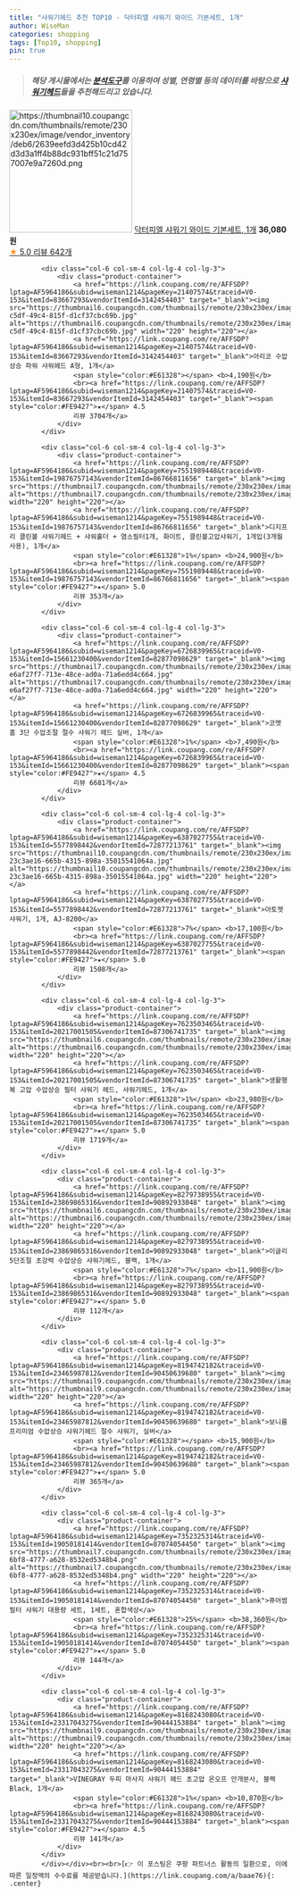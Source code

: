 ```yaml
---
title: "샤워기헤드 추천 TOP10 - 닥터피엘 샤워기 와이드 기본세트, 1개"
author: WiseMan
categories: shopping
tags: [Top10, shopping]
pin: true
---
```


> ##### 해당 게시물에서는 [**분석도구**](https://itemscout.io/)를 이용하여 **성별**, **연령별** 등의 데이터를 바탕으로 [**샤워기헤드**](https://link.coupang.com/a/baae76)들을 추천해드리고 있습니다.
<div class="container"><div class="row">
            <div class="col-6 col-sm-4 col-lg-4 col-lg-3">
                <div class="product-container">
                    <a href="https://link.coupang.com/re/AFFSDP?lptag=AF5964186&subid=wiseman1214&pageKey=2087394272&traceid=V0-153&itemId=3545659636&vendorItemId=87258260293" target="_blank"><img src="https://thumbnail10.coupangcdn.com/thumbnails/remote/230x230ex/image/vendor_inventory/deb6/2639eefd3d425b10cd42d3d3a1ff4b88dc931bff51c21d757007e9a7260d.png" alt="https://thumbnail10.coupangcdn.com/thumbnails/remote/230x230ex/image/vendor_inventory/deb6/2639eefd3d425b10cd42d3d3a1ff4b88dc931bff51c21d757007e9a7260d.png" width="220" height="220"></a>
                    <a href="https://link.coupang.com/re/AFFSDP?lptag=AF5964186&subid=wiseman1214&pageKey=2087394272&traceid=V0-153&itemId=3545659636&vendorItemId=87258260293" target="_blank">닥터피엘 샤워기 와이드 기본세트, 1개</a>
                    <span style="color:#E61328"></span> <b>36,080원</b>
                    <br><a href="https://link.coupang.com/re/AFFSDP?lptag=AF5964186&subid=wiseman1214&pageKey=2087394272&traceid=V0-153&itemId=3545659636&vendorItemId=87258260293" target="_blank"><span style="color:#FE9427">★</span> 5.0
                    리뷰 642개</a>
                </div>
            </div>
            
            <div class="col-6 col-sm-4 col-lg-4 col-lg-3">
                <div class="product-container">
                    <a href="https://link.coupang.com/re/AFFSDP?lptag=AF5964186&subid=wiseman1214&pageKey=21407574&traceid=V0-153&itemId=83667293&vendorItemId=3142454403" target="_blank"><img src="https://thumbnail6.coupangcdn.com/thumbnails/remote/230x230ex/image/product/image/vendoritem/2018/11/14/3142454403/026d582d-c5df-49c4-815f-d1cf37cbc69b.jpg" alt="https://thumbnail6.coupangcdn.com/thumbnails/remote/230x230ex/image/product/image/vendoritem/2018/11/14/3142454403/026d582d-c5df-49c4-815f-d1cf37cbc69b.jpg" width="220" height="220"></a>
                    <a href="https://link.coupang.com/re/AFFSDP?lptag=AF5964186&subid=wiseman1214&pageKey=21407574&traceid=V0-153&itemId=83667293&vendorItemId=3142454403" target="_blank">아리코 수압상승 파워 샤워헤드 A형, 1개</a>
                    <span style="color:#E61328"></span> <b>4,190원</b>
                    <br><a href="https://link.coupang.com/re/AFFSDP?lptag=AF5964186&subid=wiseman1214&pageKey=21407574&traceid=V0-153&itemId=83667293&vendorItemId=3142454403" target="_blank"><span style="color:#FE9427">★</span> 4.5
                    리뷰 3704개</a>
                </div>
            </div>
            
            <div class="col-6 col-sm-4 col-lg-4 col-lg-3">
                <div class="product-container">
                    <a href="https://link.coupang.com/re/AFFSDP?lptag=AF5964186&subid=wiseman1214&pageKey=7551989448&traceid=V0-153&itemId=19876757143&vendorItemId=86766811656" target="_blank"><img src="https://thumbnail7.coupangcdn.com/thumbnails/remote/230x230ex/image/vendor_inventory/2b39/cdfb0dbb4fd5aec277747881893613a2164823eec73d57eb26997fcf40c1.jpg" alt="https://thumbnail7.coupangcdn.com/thumbnails/remote/230x230ex/image/vendor_inventory/2b39/cdfb0dbb4fd5aec277747881893613a2164823eec73d57eb26997fcf40c1.jpg" width="220" height="220"></a>
                    <a href="https://link.coupang.com/re/AFFSDP?lptag=AF5964186&subid=wiseman1214&pageKey=7551989448&traceid=V0-153&itemId=19876757143&vendorItemId=86766811656" target="_blank">디지프리 클린볼 샤워기헤드 + 샤워홀더 + 염소필터1개, 화이트, 클린볼고압샤워기, 1개입(3개월 사용), 1개</a>
                    <span style="color:#E61328">1%</span> <b>24,900원</b>
                    <br><a href="https://link.coupang.com/re/AFFSDP?lptag=AF5964186&subid=wiseman1214&pageKey=7551989448&traceid=V0-153&itemId=19876757143&vendorItemId=86766811656" target="_blank"><span style="color:#FE9427">★</span> 5.0
                    리뷰 353개</a>
                </div>
            </div>
            
            <div class="col-6 col-sm-4 col-lg-4 col-lg-3">
                <div class="product-container">
                    <a href="https://link.coupang.com/re/AFFSDP?lptag=AF5964186&subid=wiseman1214&pageKey=6726839965&traceid=V0-153&itemId=15661230400&vendorItemId=82877098629" target="_blank"><img src="https://thumbnail7.coupangcdn.com/thumbnails/remote/230x230ex/image/retail/images/1245364272457224-e6af27f7-713e-48ce-ad0a-71a6edd4c664.jpg" alt="https://thumbnail7.coupangcdn.com/thumbnails/remote/230x230ex/image/retail/images/1245364272457224-e6af27f7-713e-48ce-ad0a-71a6edd4c664.jpg" width="220" height="220"></a>
                    <a href="https://link.coupang.com/re/AFFSDP?lptag=AF5964186&subid=wiseman1214&pageKey=6726839965&traceid=V0-153&itemId=15661230400&vendorItemId=82877098629" target="_blank">코멧 홈 3단 수압조절 절수 샤워기 헤드 실버, 1개</a>
                    <span style="color:#E61328">1%</span> <b>7,490원</b>
                    <br><a href="https://link.coupang.com/re/AFFSDP?lptag=AF5964186&subid=wiseman1214&pageKey=6726839965&traceid=V0-153&itemId=15661230400&vendorItemId=82877098629" target="_blank"><span style="color:#FE9427">★</span> 4.5
                    리뷰 6681개</a>
                </div>
            </div>
            
            <div class="col-6 col-sm-4 col-lg-4 col-lg-3">
                <div class="product-container">
                    <a href="https://link.coupang.com/re/AFFSDP?lptag=AF5964186&subid=wiseman1214&pageKey=6387027755&traceid=V0-153&itemId=5577898442&vendorItemId=72877213761" target="_blank"><img src="https://thumbnail10.coupangcdn.com/thumbnails/remote/230x230ex/image/retail/images/18494162249704433-23c3ae16-665b-4315-898a-35015541064a.jpg" alt="https://thumbnail10.coupangcdn.com/thumbnails/remote/230x230ex/image/retail/images/18494162249704433-23c3ae16-665b-4315-898a-35015541064a.jpg" width="220" height="220"></a>
                    <a href="https://link.coupang.com/re/AFFSDP?lptag=AF5964186&subid=wiseman1214&pageKey=6387027755&traceid=V0-153&itemId=5577898442&vendorItemId=72877213761" target="_blank">아토젯 샤워기, 1개, AJ-8200</a>
                    <span style="color:#E61328">7%</span> <b>17,100원</b>
                    <br><a href="https://link.coupang.com/re/AFFSDP?lptag=AF5964186&subid=wiseman1214&pageKey=6387027755&traceid=V0-153&itemId=5577898442&vendorItemId=72877213761" target="_blank"><span style="color:#FE9427">★</span> 5.0
                    리뷰 1508개</a>
                </div>
            </div>
            
            <div class="col-6 col-sm-4 col-lg-4 col-lg-3">
                <div class="product-container">
                    <a href="https://link.coupang.com/re/AFFSDP?lptag=AF5964186&subid=wiseman1214&pageKey=7623503465&traceid=V0-153&itemId=20217001505&vendorItemId=87306741735" target="_blank"><img src="https://thumbnail6.coupangcdn.com/thumbnails/remote/230x230ex/image/vendor_inventory/065e/4aa335be9432faf76ae2a65a5550fcadda95ef2a2e27558383455049ad0f.jpg" alt="https://thumbnail6.coupangcdn.com/thumbnails/remote/230x230ex/image/vendor_inventory/065e/4aa335be9432faf76ae2a65a5550fcadda95ef2a2e27558383455049ad0f.jpg" width="220" height="220"></a>
                    <a href="https://link.coupang.com/re/AFFSDP?lptag=AF5964186&subid=wiseman1214&pageKey=7623503465&traceid=V0-153&itemId=20217001505&vendorItemId=87306741735" target="_blank">생활행복 고압 수압상승 필터 샤워기 헤드, 샤워기헤드, 1개</a>
                    <span style="color:#E61328">1%</span> <b>23,980원</b>
                    <br><a href="https://link.coupang.com/re/AFFSDP?lptag=AF5964186&subid=wiseman1214&pageKey=7623503465&traceid=V0-153&itemId=20217001505&vendorItemId=87306741735" target="_blank"><span style="color:#FE9427">★</span> 5.0
                    리뷰 1719개</a>
                </div>
            </div>
            
            <div class="col-6 col-sm-4 col-lg-4 col-lg-3">
                <div class="product-container">
                    <a href="https://link.coupang.com/re/AFFSDP?lptag=AF5964186&subid=wiseman1214&pageKey=8279738955&traceid=V0-153&itemId=23869865316&vendorItemId=90892933048" target="_blank"><img src="https://thumbnail6.coupangcdn.com/thumbnails/remote/230x230ex/image/vendor_inventory/e4f4/4ea99081add950774c60e30c45b230110a9df6de977f75ef253dc57aa9e4.png" alt="https://thumbnail6.coupangcdn.com/thumbnails/remote/230x230ex/image/vendor_inventory/e4f4/4ea99081add950774c60e30c45b230110a9df6de977f75ef253dc57aa9e4.png" width="220" height="220"></a>
                    <a href="https://link.coupang.com/re/AFFSDP?lptag=AF5964186&subid=wiseman1214&pageKey=8279738955&traceid=V0-153&itemId=23869865316&vendorItemId=90892933048" target="_blank">이글리 5단조절 초강력 수압상승 샤워기헤드, 블랙, 1개</a>
                    <span style="color:#E61328">7%</span> <b>11,900원</b>
                    <br><a href="https://link.coupang.com/re/AFFSDP?lptag=AF5964186&subid=wiseman1214&pageKey=8279738955&traceid=V0-153&itemId=23869865316&vendorItemId=90892933048" target="_blank"><span style="color:#FE9427">★</span> 5.0
                    리뷰 112개</a>
                </div>
            </div>
            
            <div class="col-6 col-sm-4 col-lg-4 col-lg-3">
                <div class="product-container">
                    <a href="https://link.coupang.com/re/AFFSDP?lptag=AF5964186&subid=wiseman1214&pageKey=8194742182&traceid=V0-153&itemId=23465987812&vendorItemId=90450639680" target="_blank"><img src="https://thumbnail9.coupangcdn.com/thumbnails/remote/230x230ex/image/vendor_inventory/86dc/163259ef600d20ddf89da567b38e54dc04b260ed86d34f1f4c0c1998b1a4.jpg" alt="https://thumbnail9.coupangcdn.com/thumbnails/remote/230x230ex/image/vendor_inventory/86dc/163259ef600d20ddf89da567b38e54dc04b260ed86d34f1f4c0c1998b1a4.jpg" width="220" height="220"></a>
                    <a href="https://link.coupang.com/re/AFFSDP?lptag=AF5964186&subid=wiseman1214&pageKey=8194742182&traceid=V0-153&itemId=23465987812&vendorItemId=90450639680" target="_blank">보니룸 프리미엄 수압상승 샤워기헤드 절수 샤워기, 실버</a>
                    <span style="color:#E61328"></span> <b>15,900원</b>
                    <br><a href="https://link.coupang.com/re/AFFSDP?lptag=AF5964186&subid=wiseman1214&pageKey=8194742182&traceid=V0-153&itemId=23465987812&vendorItemId=90450639680" target="_blank"><span style="color:#FE9427">★</span> 5.0
                    리뷰 365개</a>
                </div>
            </div>
            
            <div class="col-6 col-sm-4 col-lg-4 col-lg-3">
                <div class="product-container">
                    <a href="https://link.coupang.com/re/AFFSDP?lptag=AF5964186&subid=wiseman1214&pageKey=7352325314&traceid=V0-153&itemId=19050181414&vendorItemId=87074054450" target="_blank"><img src="https://thumbnail7.coupangcdn.com/thumbnails/remote/230x230ex/image/retail/images/2023/09/04/12/6/4593e0dd-6bf8-4777-a628-8532ed5348b4.png" alt="https://thumbnail7.coupangcdn.com/thumbnails/remote/230x230ex/image/retail/images/2023/09/04/12/6/4593e0dd-6bf8-4777-a628-8532ed5348b4.png" width="220" height="220"></a>
                    <a href="https://link.coupang.com/re/AFFSDP?lptag=AF5964186&subid=wiseman1214&pageKey=7352325314&traceid=V0-153&itemId=19050181414&vendorItemId=87074054450" target="_blank">퓨어썸 필터 샤워기 대용량 세트, 1세트, 혼합색상</a>
                    <span style="color:#E61328">25%</span> <b>38,360원</b>
                    <br><a href="https://link.coupang.com/re/AFFSDP?lptag=AF5964186&subid=wiseman1214&pageKey=7352325314&traceid=V0-153&itemId=19050181414&vendorItemId=87074054450" target="_blank"><span style="color:#FE9427">★</span> 5.0
                    리뷰 144개</a>
                </div>
            </div>
            
            <div class="col-6 col-sm-4 col-lg-4 col-lg-3">
                <div class="product-container">
                    <a href="https://link.coupang.com/re/AFFSDP?lptag=AF5964186&subid=wiseman1214&pageKey=8168243080&traceid=V0-153&itemId=23317043275&vendorItemId=90444153884" target="_blank"><img src="https://thumbnail9.coupangcdn.com/thumbnails/remote/230x230ex/image/vendor_inventory/e7eb/0281c2066bab0f0f691868e58877a83d127c8157f2f4d0b37ae182c5aca9.png" alt="https://thumbnail9.coupangcdn.com/thumbnails/remote/230x230ex/image/vendor_inventory/e7eb/0281c2066bab0f0f691868e58877a83d127c8157f2f4d0b37ae182c5aca9.png" width="220" height="220"></a>
                    <a href="https://link.coupang.com/re/AFFSDP?lptag=AF5964186&subid=wiseman1214&pageKey=8168243080&traceid=V0-153&itemId=23317043275&vendorItemId=90444153884" target="_blank">VINEGRAY 두피 마사지 샤워기 헤드 초고압 온오프 안개분사, 블랙Black, 1개</a>
                    <span style="color:#E61328">1%</span> <b>10,870원</b>
                    <br><a href="https://link.coupang.com/re/AFFSDP?lptag=AF5964186&subid=wiseman1214&pageKey=8168243080&traceid=V0-153&itemId=23317043275&vendorItemId=90444153884" target="_blank"><span style="color:#FE9427">★</span> 4.5
                    리뷰 141개</a>
                </div>
            </div>
            </div></div><br><br>[👉 이 포스팅은 쿠팡 파트너스 활동의 일환으로, 이에 따른 일정액의 수수료를 제공받습니다.](https://link.coupang.com/a/baae76){: .center}